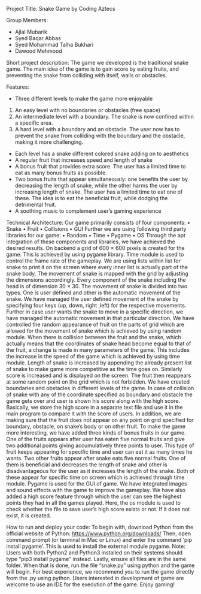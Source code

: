 Project Title: Snake Game by Coding Aztecs

Group Members:
-	Ajlal Mubarik
-	Syed Baqar Abbas
-	Syed Mohammad Talha Bukhari 
-	Dawood Mehmood

Short project description:
The game we developed is the traditional snake game. The main idea of the game is to gain score by eating fruits, and preventing the snake from colliding with itself, walls or obstacles.

Features:
-	Three different levels to make the game more enjoyable
1.	An easy level with no boundaries or obstacles (free space)
2.	An intermediate level with a boundary. The snake is now confined within a specific area.
3.	A hard level with a boundary and an obstacle. The user now has to prevent the snake from colliding with the boundary and the obstacle, making it more challenging.
-	Each level has a snake different colored snake adding on to aesthetics
-	A regular fruit that increases speed and length of snake
-	A bonus fruit that provides extra score. The user has a limited time to eat as many bonus fruits as possible. 
-	Two bonus fruits that appear simultaneously: one benefits the user by decreasing the length of snake, while the other harms the user by increasing length of snake. The user has a limited time to eat one of these. The idea is to eat the beneficial fruit, while dodging the detrimental fruit.
-	A soothing music to complement user’s gaming experience

Technical Architecture:
Our game primarily consists of four components:
•	Snake
•	Fruit
•	Collisions
•	GUI
Further we are using following third party libraries for our game:
•	Random
•	Time
•	Pygame
•	OS
Through the apt integration of these components and libraries, we have achieved the desired results. On backend a grid of 600 × 600 pixels is created for the game. This is achieved by using pygame library. Time module is used to control the frame rate of the gameplay. We are using lists within list for snake to print it on the screen where every inner list is actually part of the snake body. The movement of snake is mapped with the grid by adjusting the dimensions accordingly. Every component of the snake including the head is of dimension 30 × 30. The movement of snake is divided into two types. One is user defined and other is the automatic movement of the snake. We have managed the user defined movement of the snake by specifying four keys (up, down, right ,left) for the respective movements. Further in case user wants the snake to move in a specific direction, we have managed the automatic movement in that particular direction. We have controlled the random appearance of fruit on the parts of grid which are allowed for the movement of snake which is achieved by using random module. When there is collision between the fruit and the snake, which actually means that the coordinates of snake head become equal to that of the fruit, a change is made in many parameters of the game. This includes the increase in the speed of the game which is achieved by using time module. Length of snake is increased by appending the already present list of snake to make game more competitive as the time goes on. Similarly score is increased and is displayed on the screen. The fruit then reappears at some random point on the grid which is not forbidden. We have created boundaries and obstacles in different levels of the game. In case of collision of snake with any of the coordinate specified as boundary and obstacle the game gets over and user is shown his score along with the high score. Basically, we store the high score in a separate text file and use it in the main program to compare it with the score of users. In addition, we are making sure that the fruit does not appear on any point on grid specified for boundary, obstacle, on snake’s body or on other fruit. To make the game more interesting, we have added three kinds of bonus fruits in our game. One of the fruits appears after user has eaten five normal fruits and give two additional points giving accumulatively three points to user. This type of fruit keeps appearing for specific time and user can eat it as many times he wants. Two other fruits appear after snake eats five normal fruits. One of them is beneficial and decreases the length of snake and other is disadvantageous for the user as it increases the length of the snake. Both of these appear for specific time on screen which is achieved through time module. Pygame is used for the GUI of game. We have integrated images and sound effects with the game to improve the gameplay. We have also added a high score feature through which the user can see the highest points they had in all the games played. Here, the os module is used to check whether the file to save user’s high score exists or not. If it does not exist, it is created.


How to run and deploy your code:
To begin with, download Python from the official website of Python: https://www.python.org/downloads/ 
Then, open command prompt (or terminal in Mac or Linux) and enter the command ‘pip install pygame’. This is used to install the external module pygame.
Note: Users with both Python2 and Python3 installed on their systems should type “pip3 install pygame” instead. 
Lastly, ensure all files are in the same folder. When that is done, run the file “snake.py” using python and the game will begin. For best experience, we recommend you to run the game directly from the .py using python. Users interested in development of game are welcome to use an IDE for the execution of the game. Enjoy gaming!
